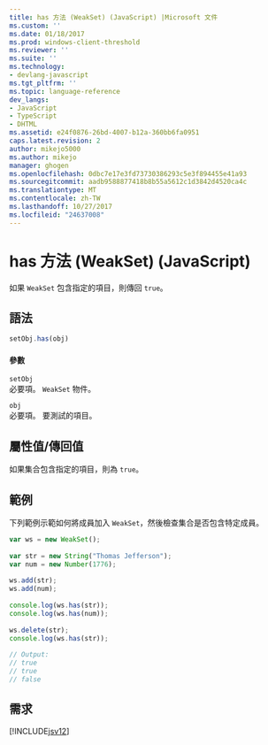```yaml
---
title: has 方法 (WeakSet) (JavaScript) |Microsoft 文件
ms.custom: ''
ms.date: 01/18/2017
ms.prod: windows-client-threshold
ms.reviewer: ''
ms.suite: ''
ms.technology:
- devlang-javascript
ms.tgt_pltfrm: ''
ms.topic: language-reference
dev_langs:
- JavaScript
- TypeScript
- DHTML
ms.assetid: e24f0876-26bd-4007-b12a-360bb6fa0951
caps.latest.revision: 2
author: mikejo5000
ms.author: mikejo
manager: ghogen
ms.openlocfilehash: 0dbc7e17e3fd73730386293c5e3f894455e41a93
ms.sourcegitcommit: aadb9588877418b8b55a5612c1d3842d4520ca4c
ms.translationtype: MT
ms.contentlocale: zh-TW
ms.lasthandoff: 10/27/2017
ms.locfileid: "24637008"
---
```

# <a name="has-method-weakset-javascript"></a>has 方法 (WeakSet) (JavaScript)
如果 `WeakSet` 包含指定的項目，則傳回 `true`。  
  
## <a name="syntax"></a>語法  
  
```JavaScript  
setObj.has(obj)  
```  
  
#### <a name="parameters"></a>參數  
 `setObj`  
 必要項。 `WeakSet` 物件。  
  
 `obj`  
 必要項。 要測試的項目。  
  
## <a name="property-valuereturn-value"></a>屬性值/傳回值  
 如果集合包含指定的項目，則為 `true`。  
  
## <a name="example"></a>範例  
 下列範例示範如何將成員加入 `WeakSet`，然後檢查集合是否包含特定成員。  
  
```JavaScript  
var ws = new WeakSet();  
  
var str = new String("Thomas Jefferson");  
var num = new Number(1776);  
  
ws.add(str);  
ws.add(num);  
  
console.log(ws.has(str));  
console.log(ws.has(num));  
  
ws.delete(str);  
console.log(ws.has(str));  
  
// Output:  
// true  
// true  
// false  
```  
  
## <a name="requirements"></a>需求  
 [!INCLUDE[jsv12](../../javascript/reference/includes/jsv12-md.md)]